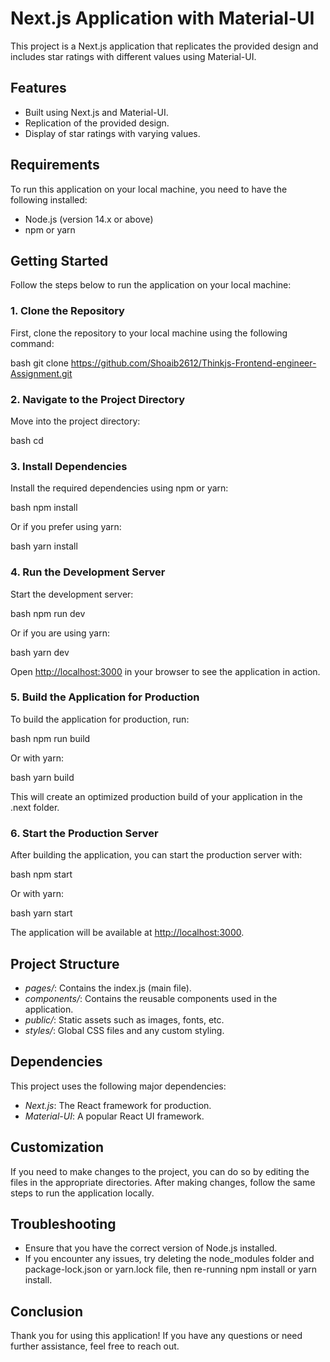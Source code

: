 # Next.js Application with Material-UI

This project is a Next.js application that replicates the provided design and includes star ratings with different values using Material-UI.

## Features

- Built using Next.js and Material-UI.
- Replication of the provided design.
- Display of star ratings with varying values.


## Requirements

To run this application on your local machine, you need to have the following installed:

- Node.js (version 14.x or above)
- npm or yarn

## Getting Started

Follow the steps below to run the application on your local machine:

### 1. Clone the Repository

First, clone the repository to your local machine using the following command:

bash
git clone https://github.com/Shoaib2612/Thinkjs-Frontend-engineer-Assignment.git


### 2. Navigate to the Project Directory

Move into the project directory:

bash
cd 


### 3. Install Dependencies

Install the required dependencies using npm or yarn:

bash
npm install


Or if you prefer using yarn:

bash
yarn install


### 4. Run the Development Server

Start the development server:

bash
npm run dev


Or if you are using yarn:

bash
yarn dev


Open [http://localhost:3000](http://localhost:3000) in your browser to see the application in action.

### 5. Build the Application for Production

To build the application for production, run:

bash
npm run build


Or with yarn:

bash
yarn build


This will create an optimized production build of your application in the .next folder.

### 6. Start the Production Server

After building the application, you can start the production server with:

bash
npm start


Or with yarn:

bash
yarn start


The application will be available at [http://localhost:3000](http://localhost:3000).

## Project Structure

- *pages/*: Contains the index.js (main file).
- *components/*: Contains the reusable components used in the application.
- *public/*: Static assets such as images, fonts, etc.
- *styles/*: Global CSS files and any custom styling.

## Dependencies

This project uses the following major dependencies:

- *Next.js*: The React framework for production.
- *Material-UI*: A popular React UI framework.

## Customization

If you need to make changes to the project, you can do so by editing the files in the appropriate directories. After making changes, follow the same steps to run the application locally.

## Troubleshooting

- Ensure that you have the correct version of Node.js installed.
- If you encounter any issues, try deleting the node_modules folder and package-lock.json or yarn.lock file, then re-running npm install or yarn install.

## Conclusion

Thank you for using this application! If you have any questions or need further assistance, feel free to reach out.